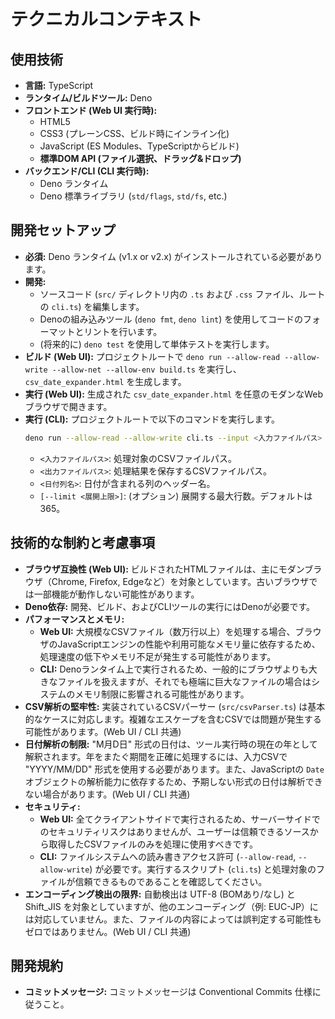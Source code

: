 # テクニカルコンテキスト

## 使用技術

- **言語:** TypeScript
- **ランタイム/ビルドツール:** Deno
- **フロントエンド (Web UI 実行時):**
  - HTML5
  - CSS3 (プレーンCSS、ビルド時にインライン化)
  - JavaScript (ES Modules、TypeScriptからビルド)
  - **標準DOM API (ファイル選択、ドラッグ&ドロップ)**
- **バックエンド/CLI (CLI 実行時):**
  - Deno ランタイム
  - Deno 標準ライブラリ (`std/flags`, `std/fs`, etc.)

## 開発セットアップ

- **必須:** Deno ランタイム (v1.x or v2.x)
  がインストールされている必要があります。
- **開発:**
  - ソースコード (`src/` ディレクトリ内の `.ts` および `.css` ファイル、ルートの
    `cli.ts`) を編集します。
  - Denoの組み込みツール (`deno fmt`, `deno lint`)
    を使用してコードのフォーマットとリントを行います。
  - (将来的に) `deno test` を使用して単体テストを実行します。
- **ビルド (Web UI):** プロジェクトルートで
  `deno run --allow-read --allow-write --allow-net --allow-env build.ts`
  を実行し、`csv_date_expander.html` を生成します。
- **実行 (Web UI):** 生成された `csv_date_expander.html`
  を任意のモダンなWebブラウザで開きます。
- **実行 (CLI):** プロジェクトルートで以下のコマンドを実行します。
  ```bash
  deno run --allow-read --allow-write cli.ts --input <入力ファイルパス> --output <出力ファイルパス> --date-column <日付列名> [--limit <展開上限>]
  ```
  - `<入力ファイルパス>`: 処理対象のCSVファイルパス。
  - `<出力ファイルパス>`: 処理結果を保存するCSVファイルパス。
  - `<日付列名>`: 日付が含まれる列のヘッダー名。
  - `[--limit <展開上限>]`: (オプション) 展開する最大行数。デフォルトは365。

## 技術的な制約と考慮事項

- **ブラウザ互換性 (Web UI):**
  ビルドされたHTMLファイルは、主にモダンブラウザ（Chrome, Firefox,
  Edgeなど）を対象としています。古いブラウザでは一部機能が動作しない可能性があります。
- **Deno依存:** 開発、ビルド、およびCLIツールの実行にはDenoが必要です。
- **パフォーマンスとメモリ:**
  - **Web UI:**
    大規模なCSVファイル（数万行以上）を処理する場合、ブラウザのJavaScriptエンジンの性能や利用可能なメモリ量に依存するため、処理速度の低下やメモリ不足が発生する可能性があります。
  - **CLI:**
    Denoランタイム上で実行されるため、一般的にブラウザよりも大きなファイルを扱えますが、それでも極端に巨大なファイルの場合はシステムのメモリ制限に影響される可能性があります。
- **CSV解析の堅牢性:** 実装されているCSVパーサー (`src/csvParser.ts`)
  は基本的なケースに対応します。複雑なエスケープを含むCSVでは問題が発生する可能性があります。(Web
  UI / CLI 共通)
- **日付解析の制限:** "M月D日"
  形式の日付は、ツール実行時の現在の年として解釈されます。年をまたぐ期間を正確に処理するには、入力CSVで
  "YYYY/MM/DD" 形式を使用する必要があります。また、JavaScriptの `Date`
  オブジェクトの解析能力に依存するため、予期しない形式の日付は解析できない場合があります。(Web
  UI / CLI 共通)
- **セキュリティ:**
  - **Web UI:**
    全てクライアントサイドで実行されるため、サーバーサイドでのセキュリティリスクはありませんが、ユーザーは信頼できるソースから取得したCSVファイルのみを処理に使用すべきです。
  - **CLI:** ファイルシステムへの読み書きアクセス許可 (`--allow-read`,
    `--allow-write`) が必要です。実行するスクリプト (`cli.ts`)
    と処理対象のファイルが信頼できるものであることを確認してください。
- **エンコーディング検出の限界:** 自動検出は UTF-8 (BOMあり/なし) と Shift_JIS
  を対象としていますが、他のエンコーディング（例:
  EUC-JP）には対応していません。また、ファイルの内容によっては誤判定する可能性もゼロではありません。(Web
  UI / CLI 共通)

## 開発規約

- **コミットメッセージ:** コミットメッセージは Conventional Commits
  仕様に従うこと。
